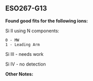## ESO267-G13
**Found good fits for the following ions:**

Si II using N components:
```
0 - MW
1 - Leading Arm
```
Si III - needs work

Si IV - no detection

**Other Notes:**

